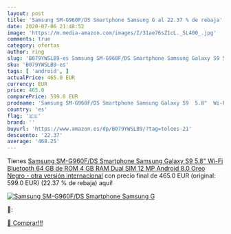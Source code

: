 ```yaml
---
layout: post
title: 'Samsung SM-G960F/DS Smartphone Samsung G al 22.37 % de rebaja'
date: 2020-07-06 21:48:52
image: 'https://m.media-amazon.com/images/I/31ae76sZ1cL._SL400_.jpg'
comments: true
category: ofertas
author: ring
slug: 'B079YWSLB9-es Samsung SM-G960F/DS Smartphone Samsung Galaxy S9 5.8" Wi-...'
sku: 'B079YWSLB9-es'
tags: [ 'android', ]
actualPrice: 465.0 EUR
currency: EUR
price: 465.0
comparePrice: 599.0 EUR
prodname: 'Samsung SM-G960F/DS Smartphone Samsung Galaxy S9  5.8"  Wi-Fi  Bluetooth 64 GB de ROM  4 GB RAM  Dual SIM  12 MP  Android 8.0 Oreo   Negro - otra versión internacional'
country: 'es'
flag: '🇪🇸'
brand: ''
buyurl: 'https://www.amazon.es/dp/B079YWSLB9/?tag=tolees-21'
descuento: '22.37'
average: '468.25'
---
```


Tienes [Samsung SM-G960F/DS Smartphone Samsung Galaxy S9  5.8"  Wi-Fi  Bluetooth 64 GB de ROM  4 GB RAM  Dual SIM  12 MP  Android 8.0 Oreo   Negro - otra versión internacional](https://www.amazon.es/dp/B079YWSLB9/?tag=tolees-21) con precio final de  465.0 EUR (original: 599.0 EUR) (22.37 %  de rebaja) aqui!

[![Samsung SM-G960F/DS Smartphone Samsung G](https://m.media-amazon.com/images/I/31ae76sZ1cL._SL400_.jpg)](https://www.amazon.es/dp/B079YWSLB9/?tag=tolees-21)

🔎:


[🛒 Comprar!!!](https://www.amazon.es/dp/B079YWSLB9/?tag=tolees-21)
